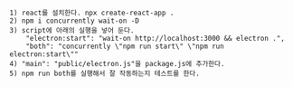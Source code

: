     1) react를 설치한다. npx create-react-app .
    2) npm i concurrently wait-on -D
    3) script에 아래의 실행을 넣어 둔다.
    	"electron:start": "wait-on http://localhost:3000 && electron .",
    	"both": "concurrently \"npm run start\" \"npm run electron:start\""
    4) "main": "public/electron.js"을 package.js에 추가한다.
    5) npm run both를 실행해서 잘 작동하는지 테스트를 한다.
